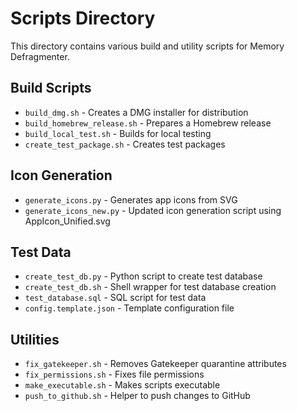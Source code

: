# Scripts Directory

This directory contains various build and utility scripts for Memory Defragmenter.

## Build Scripts
- `build_dmg.sh` - Creates a DMG installer for distribution
- `build_homebrew_release.sh` - Prepares a Homebrew release
- `build_local_test.sh` - Builds for local testing
- `create_test_package.sh` - Creates test packages

## Icon Generation
- `generate_icons.py` - Generates app icons from SVG
- `generate_icons_new.py` - Updated icon generation script using AppIcon_Unified.svg

## Test Data
- `create_test_db.py` - Python script to create test database
- `create_test_db.sh` - Shell wrapper for test database creation
- `test_database.sql` - SQL script for test data
- `config.template.json` - Template configuration file

## Utilities
- `fix_gatekeeper.sh` - Removes Gatekeeper quarantine attributes
- `fix_permissions.sh` - Fixes file permissions
- `make_executable.sh` - Makes scripts executable
- `push_to_github.sh` - Helper to push changes to GitHub
